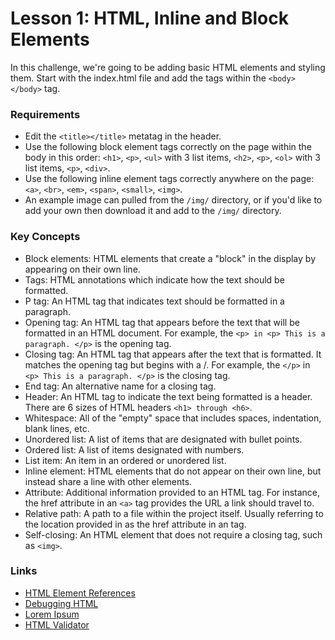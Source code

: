 # Lesson 1: HTML, Inline and Block Elements

In this challenge, we're going to be adding basic HTML elements and styling them. Start with the index.html file and add the tags within the `<body></body>` tag.

### Requirements

- Edit the `<title></title>` metatag in the header.
- Use the following block element tags correctly on the page within the body in this order: `<h1>`, `<p>`, `<ul>` with 3 list items, `<h2>`, `<p>`, `<ol>` with 3 list items, `<p>`, `<div>`. 
- Use the following inline element tags correctly anywhere on the page: `<a>`, `<br>`, `<em>`, `<span>`, `<small>`, `<img>`.
- An example image can pulled from the `/img/` directory, or if you'd like to add your own then download it and add to the `/img/` directory.

### Key Concepts

- Block elements: HTML elements that create a "block" in the display by appearing on their own line.
- Tags: HTML annotations which indicate how the text should be formatted.
- P tag: An HTML tag that indicates text should be formatted in a paragraph.
- Opening tag: An HTML tag that appears before the text that will be formatted in an HTML document. For example, the `<p> in <p> This is a paragraph. </p>` is the opening tag.
- Closing tag: An HTML tag that appears after the text that is formatted. It matches the opening tag but begins with a /. For example, the `</p>` in `<p> This is a paragraph. </p>` is the closing tag.
- End tag: An alternative name for a closing tag.
- Header: An HTML tag to indicate the text being formatted is a header. There are 6 sizes of HTML headers `<h1> through <h6>`.
- Whitespace: All of the "empty" space that includes spaces, indentation, blank lines, etc.
- Unordered list: A list of items that are designated with bullet points.
- Ordered list: A list of items designated with numbers.
- List item: An item in an ordered or unordered list.
- Inline element: HTML elements that do not appear on their own line, but instead share a line with other elements.
- Attribute: Additional information provided to an HTML tag. For instance, the href attribute in an `<a>` tag provides the URL a link should travel to.
- Relative path: A path to a file within the project itself. Usually referring to the location provided in as the href attribute in an <a> tag.
- Self-closing: An HTML element that does not require a closing tag, such as `<img>`.

### Links 

- [HTML Element References](https://developer.mozilla.org/en-US/docs/Web/HTML/Element)
- [Debugging HTML](https://developer.mozilla.org/en-US/docs/Learn/HTML/Introduction_to_HTML/Debugging_HTML)
- [Lorem Ipsum](https://loremipsum.io/)
- [HTML Validator](https://validator.w3.org/#validate_by_input)